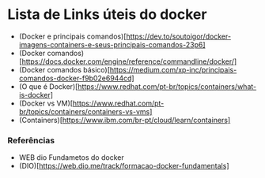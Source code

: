 # Lista de Links úteis do docker
 * (Docker e principais comandos)[https://dev.to/soutoigor/docker-imagens-containers-e-seus-principais-comandos-23p6]
 * (Docker comandos)[https://docs.docker.com/engine/reference/commandline/docker/]
 * (Docker comandos básico)[https://medium.com/xp-inc/principais-comandos-docker-f9b02e6944cd]
 * (O que é Docker)[https://www.redhat.com/pt-br/topics/containers/what-is-docker]
 * (Docker vs VM)[https://www.redhat.com/pt-br/topics/containers/containers-vs-vms]
 * (Containers)[https://www.ibm.com/br-pt/cloud/learn/containers]


 ### Referências
  * WEB dio Fundametos do docker
  * (DIO)[https://web.dio.me/track/formacao-docker-fundamentals]
